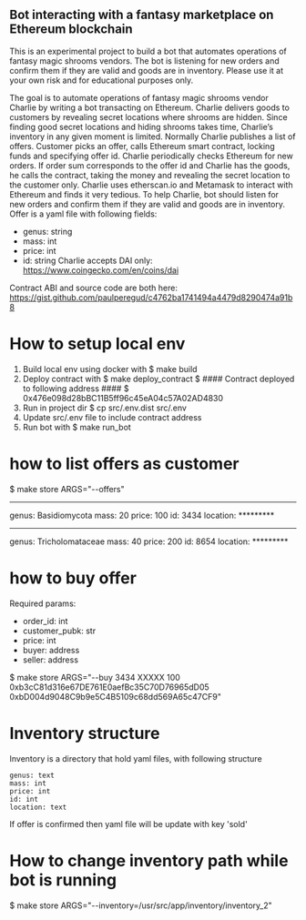 ## Bot interacting with a fantasy marketplace on Ethereum blockchain

This is an experimental project to build a bot that automates operations of fantasy magic shrooms vendors.
The bot is listening for new orders and confirm them if they are valid and goods are in inventory.
Please use it at your own risk and for educational purposes only.

The goal is to automate operations of fantasy magic shrooms vendor Charlie by writing a bot transacting on
Ethereum.
Charlie delivers goods to customers by revealing secret locations where shrooms are hidden. Since finding
good secret locations and hiding shrooms takes time, Charlie’s inventory in any given moment is limited.
Normally Charlie publishes a list of offers. Customer picks an offer, calls Ethereum smart contract, locking
funds and specifying offer id. Charlie periodically checks Ethereum for new orders. If order sum corresponds
to the offer id and Charlie has the goods, he calls the contract, taking the money and revealing the secret
location to the customer only. Charlie uses etherscan.io and Metamask to interact with Ethereum and finds
it very tedious.
To help Charlie, bot should listen for new orders and confirm them if they are valid and goods are in inventory.
Offer is a yaml file with following fields:
- genus: string
- mass: int
- price: int
- id: string
Charlie accepts DAI only: https://www.coingecko.com/en/coins/dai

Contract ABI and source code are both here:
https://gist.github.com/paulperegud/c4762ba1741494a4479d8290474a91b8

# How to setup local env

1. Build local env using docker with
    $ make build
2. Deploy contract with
    $ make deploy_contract
    $ #### Contract deployed to following address ####
    $ 0x476e098d28bBC11B5ff96c45eA04c57A02AD4830
3. Run in project dir
    $ cp src/.env.dist src/.env
4. Update src/.env file to include contract address
5. Run bot with
    $ make run_bot

# how to list offers as customer

$ make store ARGS="--offers"

*******************
genus: Basidiomycota
mass: 20
price: 100
id: 3434
location: *********
*******************
genus: Tricholomataceae
mass: 40
price: 200
id: 8654
location: *********

# how to buy offer

Required params:

 - order_id: int
 - customer_pubk: str
 - price: int
 - buyer: address
 - seller: address

$ make store ARGS="--buy 3434 XXXXX 100 0xb3cC81d316e67DE761E0aefBc35C70D76965dD05 0xbD004d9048C9b9e5C4B5109c68dd569A65c47CF9"

# Inventory structure 

Inventory is a directory that hold yaml files, with following structure 

    genus: text
    mass: int
    price: int
    id: int
    location: text

If offer is confirmed then yaml file will be update with key 'sold'

# How to change inventory path while bot is running 

$ make store ARGS="--inventory=/usr/src/app/inventory/inventory_2"

